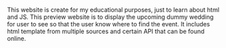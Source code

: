 This website is create for my educational purposes, just to learn about html and JS.
This preview website is to display the upcoming dummy wedding for user to see so that the user know where
to find the event.
It includes html template from multiple sources and certain API that can be found online.
